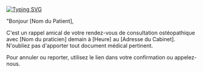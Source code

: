 <a href=""><img src="https://readme-typing-svg.demolab.com?font=Fira+Code&pause=1000&color=F7F7F7&center=true&vCenter=true&width=500&height=30&lines=Hello !;" alt="Typing SVG" /></a>
</p>

"Bonjour [Nom du Patient],

C'est un rappel amical de votre rendez-vous de consultation ostéopathique avec [Nom du praticien] demain à [Heure] au [Adresse du Cabinet]. N'oubliez pas d'apporter tout document médical pertinent.

Pour annuler ou reporter, utilisez le lien dans votre confirmation ou appelez-nous.


